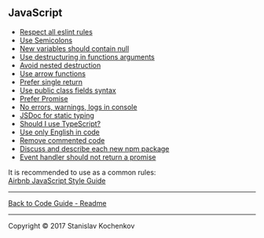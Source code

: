 ## JavaScript

* [Respect all eslint rules](https://github.com/UserBug/codeGuide/tree/v2/docs/javaScript/respectAllEslintRules.md)
* [Use Semicolons](https://github.com/UserBug/codeGuide/tree/v2/docs/javaScript/useSemicolons.md)
* [New variables should contain null](https://github.com/UserBug/codeGuide/tree/v2/docs/javaScript/newVariablesShouldContainNull.md)
* [Use destructuring in functions arguments](https://github.com/UserBug/codeGuide/tree/v2/docs/javaScript/useDestructuringInFunctionsArguments.md)
* [Avoid nested destruction](https://github.com/UserBug/codeGuide/tree/v2/docs/javaScript/avoidNestedDestruction.md)
* [Use arrow functions](https://github.com/UserBug/codeGuide/tree/v2/docs/javaScript/useArrowFunctions.md)
* [Prefer single return](https://github.com/UserBug/codeGuide/tree/v2/docs/javaScript/preferSingleReturn.md)
* [Use public class fields syntax](https://github.com/UserBug/codeGuide/tree/v2/docs/javaScript/usePublicClassFieldsSyntax.md)
* [Prefer Promise](https://github.com/UserBug/codeGuide/tree/v2/docs/javaScript/preferPromise.md)
* [No errors, warnings, logs in console](https://github.com/UserBug/codeGuide/tree/v2/docs/javaScript/noErrorsWarningsLogsInConsole.md)
* [JSDoc for static typing](https://github.com/UserBug/codeGuide/tree/v2/docs/javaScript/jsDocForStaticTyping.md)
* [Should I use TypeScript?](https://github.com/UserBug/codeGuide/tree/v2/docs/javaScript/shouldIUseTypeScript.md)
* [Use only English in code](https://github.com/UserBug/codeGuide/tree/v2/docs/javaScript/useOnlyEnglishInCode.md)
* [Remove commented code](https://github.com/UserBug/codeGuide/tree/v2/docs/javaScript/removeCommentedCode.md)
* [Discuss and describe each new npm package](https://github.com/UserBug/codeGuide/tree/v2/docs/javaScript/discussAndDescribeEachNewNpmPackage.md)
* [Event handler should not return a promise](https://github.com/UserBug/codeGuide/tree/v2/docs/javaScript/eventHandlerShouldNotReturnAPromise.md)

It is recommended to use as a common rules:  
[Airbnb JavaScript Style Guide](https://github.com/airbnb/javascript)  

---

[Back to Code Guide - Readme](https://github.com/UserBug/codeGuide/tree/v2)  

---
Copyright © 2017 Stanislav Kochenkov 
